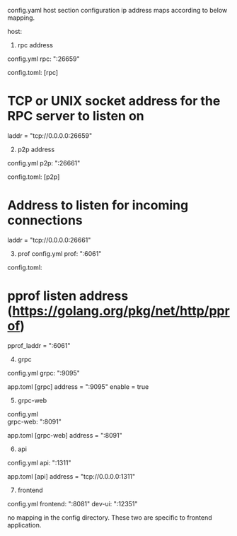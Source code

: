 config.yaml host section configuration ip address maps according to below mapping. 

host:
1. rpc address 

config.yml
rpc: ":26659"

config.toml:
[rpc]
# TCP or UNIX socket address for the RPC server to listen on
laddr = "tcp://0.0.0.0:26659"

2.  p2p address 

config.yml
p2p: ":26661"

config.toml:
[p2p]

# Address to listen for incoming connections
laddr = "tcp://0.0.0.0:26661"

3. prof 
config.yml
prof: ":6061"

config.toml:
# pprof listen address (https://golang.org/pkg/net/http/pprof)
pprof_laddr = ":6061"

4. grpc 

config.yml
grpc: ":9095"

app.toml
[grpc]
  address = ":9095"
  enable = true

5. grpc-web

config.yml   
grpc-web: ":8091"

app.toml
[grpc-web]
  address = ":8091"

6. api 
   
config.yml
  api: ":1311"

app.toml
[api]
  address = "tcp://0.0.0.0:1311"

7. frontend
   
config.yml
frontend: ":8081"
dev-ui: ":12351"

no mapping in the config directory. These two are specific to frontend application.


